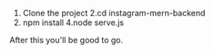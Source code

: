 1. Clone the project
2.cd instagram-mern-backend
3. npm install
4.node serve.js

After this you'll be good to go.
